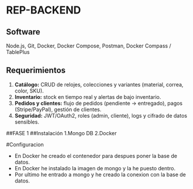 # REP-BACKEND
## Software
Node.js, 
Git, 
Docker, 
Docker Compose, 
Postman, 
Docker Compass / TablePlus

## Requerimientos
1. **Catálogo:** CRUD de relojes, colecciones y variantes (material, correa, color, SKU).  
2. **Inventario:** stock en tiempo real y alertas de bajo inventario.  
3. **Pedidos y clientes:** flujo de pedidos (pendiente → entregado), pagos (Stripe/PayPal), gestión de clientes.  
4. **Seguridad:** JWT/OAuth2, roles (admin, cliente), logs y cifrado de datos sensibles.

##FASE 1
##Instalación
1.Mongo DB
2.Docker

#Configuracion
- En Docker he creado el contenedor para despues poner la base de datos.
- En Docker he instalado la imagen de mongo y la he puesto dentro.
- Por ultimo he entrado a mongo y he creado la conexion con la base de datos.
  
